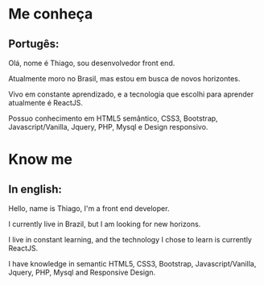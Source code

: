 <h1>Me conheça</h1>
<h2>Portugês:</h2>
<p>Olá, nome é Thiago, sou desenvolvedor front end.</p>
<p>Atualmente moro no Brasil, mas estou em busca de novos horizontes.</p>
<p>Vivo em constante aprendizado, e a tecnologia que escolhi para aprender atualmente é ReactJS.</p>
<p>Possuo conhecimento em HTML5 semântico, CSS3, Bootstrap, Javascript/Vanilla, Jquery, PHP, Mysql e Design responsivo.</p>

<h1>Know me</h1>
<h2>In english:</h2>
<p>Hello, name is Thiago, I'm a front end developer.</p>
<p>I currently live in Brazil, but I am looking for new horizons.</p>
<p>I live in constant learning, and the technology I chose to learn is currently ReactJS.</p>
<p>I have knowledge in semantic HTML5, CSS3, Bootstrap, Javascript/Vanilla, Jquery, PHP, Mysql and Responsive Design.</p>

<!---
thiagojesus86/thiagojesus86 is a ✨ special ✨ repository because its `README.md` (this file) appears on your GitHub profile.
You can click the Preview link to take a look at your changes.
--->
